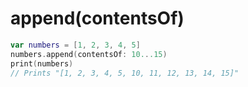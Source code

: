 # append(contentsOf)

```swift
var numbers = [1, 2, 3, 4, 5]
numbers.append(contentsOf: 10...15)
print(numbers)
// Prints "[1, 2, 3, 4, 5, 10, 11, 12, 13, 14, 15]"
```
